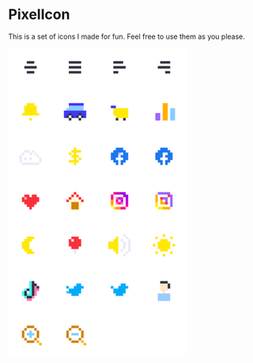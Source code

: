 # PixelIcon

This is a set of icons I made for fun. Feel free to use them as you please.

<img title="Icon preview" alt="Icon preview" src="preview.png" width="360" height="625">
